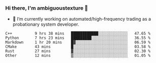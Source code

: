 ### Hi there, I'm ambiguoustexture 👋

<!--
**ambiguoustexture/ambiguoustexture** is a ✨ _special_ ✨ repository because its `README.md` (this file) appears on your GitHub profile.

Here are some ideas to get you started:
-->
- 🔭 I’m currently working on automated/high-frequency trading as a probationary system developer.
<!--START_SECTION:waka-->

```text
C++          9 hrs 38 mins   ████████████░░░░░░░░░░░░░   47.65 %
Python       7 hrs 23 mins   █████████░░░░░░░░░░░░░░░░   36.55 %
Markdown     1 hr 20 mins    █▓░░░░░░░░░░░░░░░░░░░░░░░   06.59 %
CMake        43 mins         █░░░░░░░░░░░░░░░░░░░░░░░░   03.58 %
Rust         27 mins         ▓░░░░░░░░░░░░░░░░░░░░░░░░   02.30 %
Other        12 mins         ▒░░░░░░░░░░░░░░░░░░░░░░░░   01.05 %
```

<!--END_SECTION:waka-->

